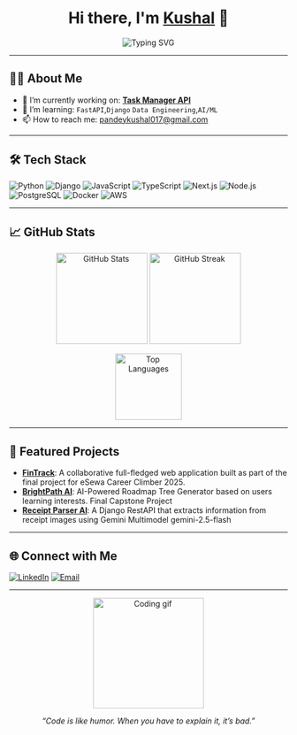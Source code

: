 <!-- Banner or Greeting -->
<h1 align="center">Hi there, I'm <a href="https://github.com/GuyVanced" target="_blank">Kushal</a> 👋</h1>
<p align="center">
  <img src="https://readme-typing-svg.demolab.com?font=Fira+Code&pause=1000&color=36BCF7&center=true&vCenter=true&width=435&lines=Backend+Developer;;AI+%26+ML+Explorer;Lifelong+Learner" alt="Typing SVG" />
</p>

---

## 🧑‍💻 About Me

- 🔭 I’m currently working on: **[Task Manager API](https://github.com/GuyVanced/task-manager-api)**
- 🌱 I’m learning: `FastAPI`,`Django` `Data Engineering`,`AI/ML`
- 📫 How to reach me: [pandeykushal017@gmail.com](mailto:pandeykushal017@gmail.com)

---

## 🛠️ Tech Stack

![Python](https://img.shields.io/badge/-Python-333?style=flat&logo=python)
![Django](https://img.shields.io/badge/-Django-333?style=flat&logo=django)
![JavaScript](https://img.shields.io/badge/-JavaScript-333?style=flat&logo=javascript)
![TypeScript](https://img.shields.io/badge/-TypeScript-333?style=flat&logo=typescript)
![Next.js](https://img.shields.io/badge/-Next.js-333?style=flat&logo=next.js)
![Node.js](https://img.shields.io/badge/-Node.js-333?style=flat&logo=node.js)
![PostgreSQL](https://img.shields.io/badge/-PostgreSQL-333?style=flat&logo=postgresql)
![Docker](https://img.shields.io/badge/-Docker-333?style=flat&logo=docker)
![AWS](https://img.shields.io/badge/-AWS-333?style=flat&logo=amazon-aws)
<!-- Add or remove badges as needed -->

---

## 📈 GitHub Stats

<p align="center">
  <img src="https://github-readme-stats.vercel.app/api?username=GuyVanced&show_icons=true&theme=radical" alt="GitHub Stats" height="165">
  <img src="https://github-readme-streak-stats.herokuapp.com/?user=GuyVanced&theme=radical" alt="GitHub Streak" height="165">
</p>
<p align="center">
  <img src="https://github-readme-stats.vercel.app/api/top-langs/?username=GuyVanced&layout=compact&theme=radical" alt="Top Languages" height="120">
</p>

---

## 🚀 Featured Projects

- [**FinTrack**](https://github.com/GuyVanced/django-Fintrack): A collaborative full-fledged web application built as part of the final project for eSewa Career Climber 2025.
- [**BrightPath AI**](https://github.com/GuyVanced/BrightPathhAI): AI-Powered Roadmap Tree Generator based on users learning interests. Final Capstone Project
- [**Receipt Parser AI**](https://github.com/GuyVanced/receipt-parser-api): A Django RestAPI that extracts information from receipt images using Gemini Multimodel gemini-2.5-flash

<!-- Add more projects as needed -->

---

## 🌐 Connect with Me

[![LinkedIn](https://img.shields.io/badge/-LinkedIn-0077B5?style=flat&logo=linkedin&logoColor=white)](https://linkedin.com/in/kushalpandey017)
[![Email](https://img.shields.io/badge/-Email-D14836?style=flat&logo=gmail&logoColor=white)](mailto:pandeykushal017@gmail.com)

---

<!-- Optional: Fun GIF or Quote -->
<p align="center">
  <img src="https://media.giphy.com/media/qgQUggAC3Pfv687qPC/giphy.gif" width="200" alt="Coding gif">
</p>
<p align="center"><i>“Code is like humor. When you have to explain it, it’s bad.”</i></p>
